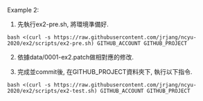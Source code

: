Example 2:

1. 先執行ex2-pre.sh, 將環境準備好.

```
bash <(curl -s https://raw.githubusercontent.com/jrjang/ncyu-2020/ex2/scripts/ex2-pre.sh) GITHUB_ACCOUNT GITHUB_PROJECT
```

2. 依據data/0001-ex2.patch做相對應的修改.

3. 完成並commit後, 在GITHUB_PROJECT資料夾下, 執行以下指令.


```
bash <(curl -s https://raw.githubusercontent.com/jrjang/ncyu-2020/ex2/scripts/ex2-test.sh) GITHUB_ACCOUNT GITHUB_PROJECT
```

